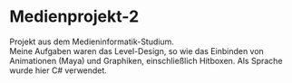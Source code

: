 # Medienprojekt-2
Projekt aus dem Medieninformatik-Studium.
<br />Meine Aufgaben waren das Level-Design, so wie das Einbinden von Animationen (Maya) und Graphiken, einschließlich Hitboxen. Als Sprache wurde hier C# verwendet.
